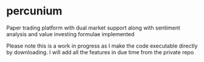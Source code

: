 # percunium
Paper trading platform with dual market support along with sentiment analysis and value investing formulae implemented


Please note this is a work in progress as I make the code executable directly by downloading. 
I will add all the features in due time from the private repo 